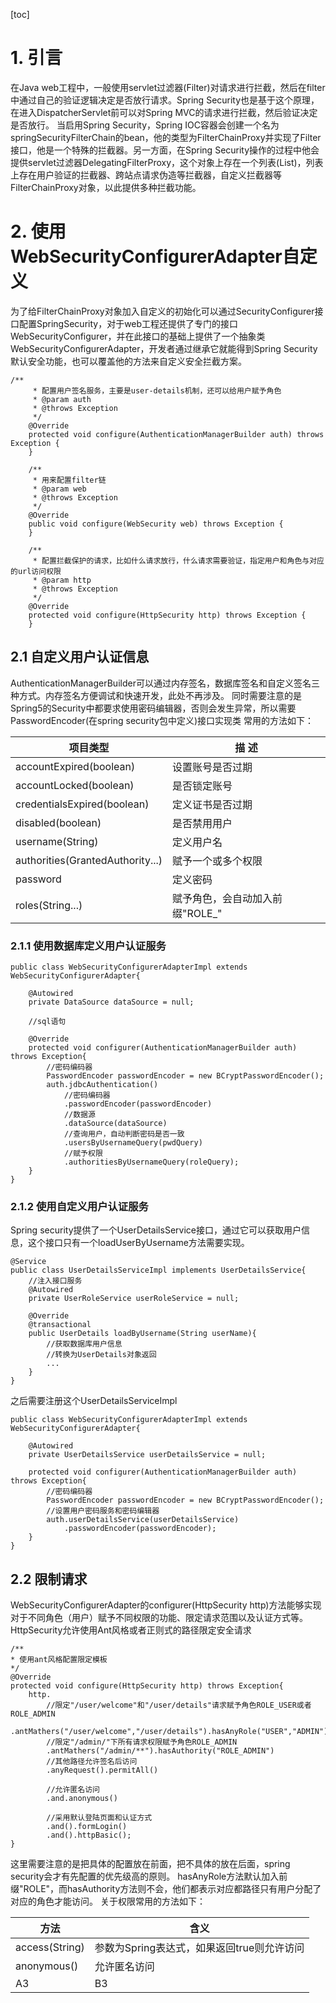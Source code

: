 [toc]
# 1. 引言
在Java web工程中，一般使用servlet过滤器(Filter)对请求进行拦截，然后在filter中通过自己的验证逻辑决定是否放行请求。Spring Security也是基于这个原理，在进入DispatcherServlet前可以对Spring MVC的请求进行拦截，然后验证决定是否放行。
当启用Spring Security，Spring IOC容器会创建一个名为springSecurityFilterChain的bean，他的类型为FilterChainProxy并实现了Filter接口，他是一个特殊的拦截器。另一方面，在Spring Security操作的过程中他会提供servlet过滤器DelegatingFilterProxy，这个对象上存在一个列表(List)，列表上存在用户验证的拦截器、跨站点请求伪造等拦截器，自定义拦截器等FilterChainProxy对象，以此提供多种拦截功能。
# 2. 使用WebSecurityConfigurerAdapter自定义
为了给FilterChainProxy对象加入自定义的初始化可以通过SecurityConfigurer接口配置SpringSecurity，对于web工程还提供了专门的接口WebSecurityConfigurer，并在此接口的基础上提供了一个抽象类WebSecurityConfigurerAdapter，开发者通过继承它就能得到Spring Security默认安全功能，也可以覆盖他的方法来自定义安全拦截方案。
```
/**
     * 配置用户签名服务，主要是user-details机制，还可以给用户赋予角色
     * @param auth
     * @throws Exception
     */
    @Override
    protected void configure(AuthenticationManagerBuilder auth) throws Exception {
    }

    /**
     * 用来配置filter链
     * @param web
     * @throws Exception
     */
    @Override
    public void configure(WebSecurity web) throws Exception {
    }

    /**
     * 配置拦截保护的请求，比如什么请求放行，什么请求需要验证，指定用户和角色与对应的url访问权限
     * @param http
     * @throws Exception
     */
    @Override
    protected void configure(HttpSecurity http) throws Exception {
    }
```
## 2.1 自定义用户认证信息
AuthenticationManagerBuilder可以通过内存签名，数据库签名和自定义签名三种方式。内存签名方便调试和快速开发，此处不再涉及。
同时需要注意的是Spring5的Security中都要求使用密码编辑器，否则会发生异常，所以需要PasswordEncoder(在spring security包中定义)接口实现类
常用的方法如下：

项目类型 | 描 述
---------|----------
 accountExpired(boolean) | 设置账号是否过期
 accountLocked(boolean) | 是否锁定账号
 credentialsExpired(boolean) | 定义证书是否过期
 disabled(boolean) | 是否禁用用户
 username(String) | 定义用户名
 authorities(GrantedAuthority...) | 赋予一个或多个权限
 password | 定义密码
 roles(String...) | 赋予角色，会自动加入前缀"ROLE_"
### 2.1.1 使用数据库定义用户认证服务
```
public class WebSecurityConfigurerAdapterImpl extends WebSecurityConfigurerAdapter{

    @Autowired
    private DataSource dataSource = null;

    //sql语句

    @Override
    protected void configurer(AuthenticationManagerBuilder auth) throws Exception{
        //密码编码器
        PasswordEncoder passwordEncoder = new BCryptPasswordEncoder();
        auth.jdbcAuthentication()
            //密码编码器
            .passwordEncoder(passwordEncoder)
            //数据源
            .dataSource(dataSource)
            //查询用户，自动判断密码是否一致
            .usersByUsernameQuery(pwdQuery)
            //赋予权限
            .authoritiesByUsernameQuery(roleQuery);
    }
}
```
### 2.1.2 使用自定义用户认证服务
Spring security提供了一个UserDetailsService接口，通过它可以获取用户信息，这个接口只有一个loadUserByUsername方法需要实现。
```
@Service
public class UserDetailsServiceImpl implements UserDetailsService{
    //注入接口服务
    @Autowired
    private UserRoleService userRoleService = null;

    @Override
    @transactional
    public UserDetails loadByUsername(String userName){
        //获取数据库用户信息
        //转换为UserDetails对象返回
        ...
    }
}
```
之后需要注册这个UserDetailsServiceImpl
```
public class WebSecurityConfigurerAdapterImpl extends WebSecurityConfigurerAdapter{

    @Autowired
    private UserDetailsService userDetailsService = null;

    protected void configurer(AuthenticationManagerBuilder auth) throws Exception{
        //密码编码器
        PasswordEncoder passwordEncoder = new BCryptPasswordEncoder();
        //设置用户密码服务和密码编辑器
        auth.userDetailsService(userDetailsService)
            .passwordEncoder(passwordEncoder);
    }
}
```
## 2.2 限制请求
WebSecurityConfigurerAdapter的configurer(HttpSecurity http)方法能够实现对于不同角色（用户）赋予不同权限的功能、限定请求范围以及认证方式等。HttpSecurity允许使用Ant风格或者正则式的路径限定安全请求
```
/**
* 使用ant风格配置限定模板
*/
@Override
protected void configure(HttpSecurity http) throws Exception{
    http.
        //限定"/user/welcome"和"/user/details"请求赋予角色ROLE_USER或者ROLE_ADMIN
        .antMathers("/user/welcome","/user/details").hasAnyRole("USER","ADMIN")
        //限定"/admin/"下所有请求权限赋予角色ROLE_ADMIN
        .antMathers("/admin/**").hasAuthority("ROLE_ADMIN")
        //其他路径允许签名后访问
        .anyRequest().permitAll()

        //允许匿名访问
        .and.anonymous()

        //采用默认登陆页面和认证方式
        .and().formLogin()
        .and().httpBasic();
}
```
这里需要注意的是把具体的配置放在前面，把不具体的放在后面，spring security会才有先配置的优先级高的原则。
hasAnyRole方法默认加入前缀"ROLE"，而hasAuthority方法则不会，他们都表示对应都路径只有用户分配了对应的角色才能访问。
关于权限常用的方法如下：

方法 | 含义
---------|----------
access(String) | 参数为Spring表达式，如果返回true则允许访问
anonymous() | 允许匿名访问
 A3 | B3 | C3